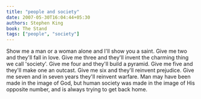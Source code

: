 ```yaml
---
title: "people and society"
date: 2007-05-30T16:04:44+05:30
authors: Stephen King
book: The Stand
tags: ["people", "society"]
---
```

Show me a man or a woman alone and I'll show you a saint. Give me two and they'll fall in love. Give me three and they'll invent the charming thing we call 'society'. Give me four and they'll build a pyramid. Give me five and they'll make one an outcast. Give me six and they'll reinvent prejudice. Give me seven and in seven years they'll reinvent warfare. Man may have been made in the image of God, but human society was made in the image of His opposite number, and is always trying to get back home.
